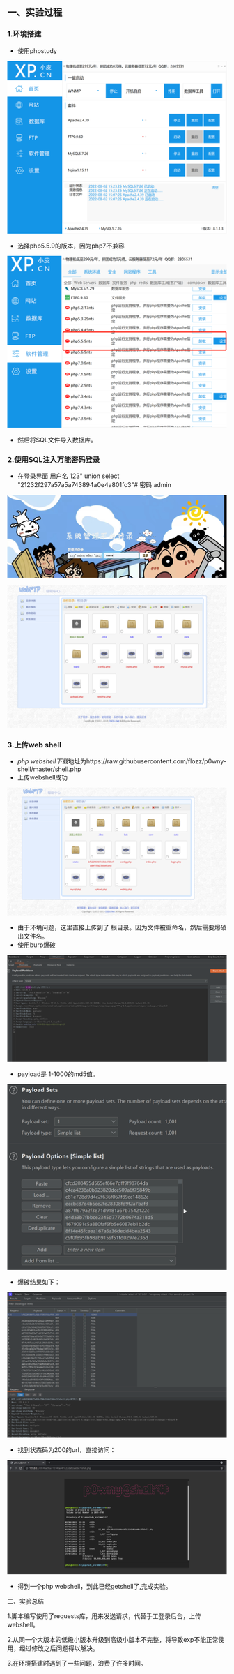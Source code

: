 ## 一、实验过程

### 1.**环境搭建**

- 使用phpstudy

![](图片1.png)

- 选择php5.5.9的版本，因为php7不兼容

![](图片2.png)

- 然后将SQL文件导入数据库。

### **2.使用SQL注入万能密码登录**

- 在登录界面 用户名 123" union select "21232f297a57a5a743894a0e4a801fc3"# 密码 admin

![1660036715609](1660036715609.png)

![](图片4.png)

### 3.上传web shell

- *php webshell下载*地址为https://raw.githubusercontent.com/flozz/p0wny-shell/master/shell.php
- 上传webshell成功

![](图片5.png)

- 由于环境问题，这里直接上传到了 根目录。因为文件被重命名，然后需要爆破出文件名。
- 使用burp爆破

![](图片6.png)

- payload是 1-1000的md5值。

![](图片7.png)

- 爆破结果如下：

![](图片8.png)

- 找到状态码为200的url，直接访问：

![](图片9.png)

- 得到一个php webshell，到此已经getshell了,完成实验。

二、实验总结

1.脚本编写使用了requests库，用来发送请求，代替手工登录后台，上传webshell。

2.从同一个大版本的低级小版本升级到高级小版本不完整，将导致exp不能正常使用，经过修改之后问题得以解决。

3.在环境搭建时遇到了一些问题，浪费了许多时间。

